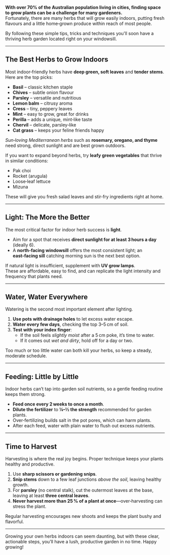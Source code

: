 **With over 70% of the Australian population living in cities, finding space to grow plants can be a challenge for many gardeners.**  
Fortunately, there are many herbs that will grow easily indoors, putting fresh flavours and a little home‑grown produce within reach of most people.

By following these simple tips, tricks and techniques you'll soon have a thriving herb garden located right on your windowsill.

---

## The Best Herbs to Grow Indoors

Most indoor‑friendly herbs have **deep green, soft leaves** and **tender stems**.  
Here are the top picks:

- **Basil** – classic kitchen staple  
- **Chives** – subtle onion flavour  
- **Parsley** – versatile and nutritious  
- **Lemon balm** – citrusy aroma  
- **Cress** – tiny, peppery leaves  
- **Mint** – easy to grow, great for drinks  
- **Perilla** – adds a unique, mint‑like taste  
- **Chervil** – delicate, parsley‑like  
- **Cat grass** – keeps your feline friends happy  

*Sun‑loving Mediterranean herbs* such as **rosemary, oregano, and thyme** need strong, direct sunlight and are best grown outdoors.

If you want to expand beyond herbs, try **leafy green vegetables** that thrive in similar conditions:

- Pak choi  
- Rocket (arugula)  
- Loose‑leaf lettuce  
- Mizuna  

These will give you fresh salad leaves and stir‑fry ingredients right at home.

---

## Light: The More the Better

The most critical factor for indoor herb success is **light**.

- Aim for a spot that receives **direct sunlight for at least 3 hours a day** (ideally 6).  
- A **north‑facing windowsill** offers the most consistent light; an **east‑facing sill** catching morning sun is the next best option.  

If natural light is insufficient, supplement with **UV grow lamps**.  
These are affordable, easy to find, and can replicate the light intensity and frequency that plants need.

---

## Water, Water Everywhere

Watering is the second most important element after lighting.

1. **Use pots with drainage holes** to let excess water escape.  
2. **Water every few days**, checking the top 3–5 cm of soil.  
3. **Test with your index finger**:  
   - If the soil feels *slightly moist* after a 5 cm poke, it’s time to water.  
   - If it comes out *wet and dirty*, hold off for a day or two.  

Too much or too little water can both kill your herbs, so keep a steady, moderate schedule.

---

## Feeding: Little by Little

Indoor herbs can’t tap into garden soil nutrients, so a gentle feeding routine keeps them strong.

- **Feed once every 2 weeks to once a month**.  
- **Dilute the fertilizer** to **¼–½ the strength** recommended for garden plants.  
- Over‑fertilizing builds salt in the pot pores, which can harm plants.  
- After each feed, water with plain water to flush out excess nutrients.

---

## Time to Harvest

Harvesting is where the real joy begins. Proper technique keeps your plants healthy and productive.

1. Use **sharp scissors or gardening snips**.  
2. **Snip stems** down to a few leaf junctions *above the soil*, leaving healthy growth.  
3. For **parsley** (no central stalk), cut the outermost leaves at the base, leaving at least **three central leaves**.  
4. **Never harvest more than 25 % of a plant at once**—over‑harvesting can stress the plant.

Regular harvesting encourages new shoots and keeps the plant bushy and flavorful.

---

Growing your own herbs indoors can seem daunting, but with these clear, actionable steps, you’ll have a lush, productive garden in no time. Happy growing!